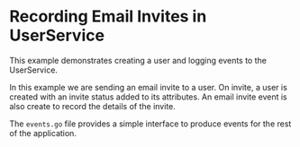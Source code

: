 # Recording Email Invites in UserService

This example demonstrates creating a user and logging events to the UserService.

In this example we are sending an email invite to a user. On invite, a user is created with an invite status added to its attributes. An email invite event is also create to record the details of the invite.

The `events.go` file provides a simple interface to produce events for the rest of the application.